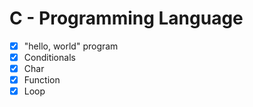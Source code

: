 # C - Programming Language

- [x] "hello, world" program
- [x] Conditionals
- [x] Char
- [x] Function
- [x] Loop
